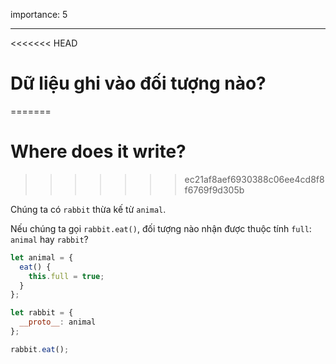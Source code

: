 importance: 5

---

<<<<<<< HEAD
# Dữ liệu ghi vào đối tượng nào?
=======
# Where does it write?
>>>>>>> ec21af8aef6930388c06ee4cd8f8f6769f9d305b

Chúng ta có `rabbit` thừa kế từ `animal`.

Nếu chúng ta gọi `rabbit.eat()`, đối tượng nào nhận được thuộc tính `full`: `animal` hay `rabbit`? 

```js
let animal = {
  eat() {
    this.full = true;
  }
};

let rabbit = {
  __proto__: animal
};

rabbit.eat();
```
